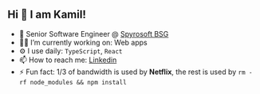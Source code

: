 ## Hi 👋 I am Kamil!

- 🏢 Senior Software Engineer @ [Spyrosoft BSG](https://www.bsgroup.eu/)
- 👨‍💻 I’m currently working on: Web apps
- ⚙️ I use daily: `TypeScript`, `React`
- 📫 How to reach me: [Linkedin](https://www.linkedin.com/in/dikamilo/)
- ⚡ Fun fact: 1/3 of bandwidth is used by **Netflix**, the rest is used by `rm -rf node_modules && npm install`

